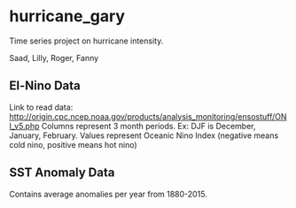 # hurricane_gary
Time series project on hurricane intensity. 

Saad, Lilly, Roger, Fanny


## El-Nino Data
Link to read data: http://origin.cpc.ncep.noaa.gov/products/analysis_monitoring/ensostuff/ONI_v5.php
Columns represent 3 month periods. Ex: DJF is December, January, February. 
Values represent Oceanic Nino Index (negative means cold nino, positive means hot nino)

## SST Anomaly Data
Contains average anomalies per year from 1880-2015. 
